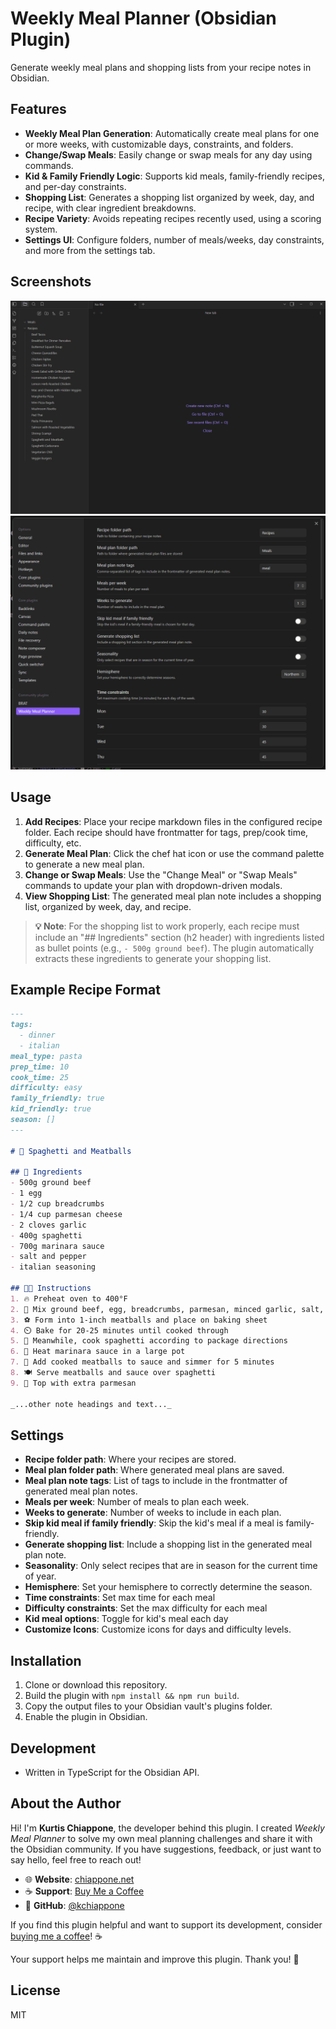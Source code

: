 # Weekly Meal Planner (Obsidian Plugin)

Generate weekly meal plans and shopping lists from your recipe notes in Obsidian.

## Features

- **Weekly Meal Plan Generation**: Automatically create meal plans for one or more weeks, with customizable days, constraints, and folders.
- **Change/Swap Meals**: Easily change or swap meals for any day using commands.
- **Kid & Family Friendly Logic**: Supports kid meals, family-friendly recipes, and per-day constraints.
- **Shopping List**: Generates a shopping list organized by week, day, and recipe, with clear ingredient breakdowns.
- **Recipe Variety**: Avoids repeating recipes recently used, using a scoring system.
- **Settings UI**: Configure folders, number of meals/weeks, day constraints, and more from the settings tab.

## Screenshots

![Weekly Meal Planner Functionality](images/functionality.gif)
![Weekly Meal Planner Settings](images/settings.gif)

## Usage

1. **Add Recipes**: Place your recipe markdown files in the configured recipe folder. Each recipe should have frontmatter for tags, prep/cook time, difficulty, etc.
2. **Generate Meal Plan**: Click the chef hat icon or use the command palette to generate a new meal plan.
3. **Change or Swap Meals**: Use the "Change Meal" or "Swap Meals" commands to update your plan with dropdown-driven modals.
4. **View Shopping List**: The generated meal plan note includes a shopping list, organized by week, day, and recipe.

> **💡 Note**: For the shopping list to work properly, each recipe must include an "## Ingredients" section (h2 header) with ingredients listed as bullet points (e.g., `- 500g ground beef`). The plugin automatically extracts these ingredients to generate your shopping list.

## Example Recipe Format

```markdown
---
tags:
  - dinner
  - italian
meal_type: pasta
prep_time: 10
cook_time: 25
difficulty: easy
family_friendly: true
kid_friendly: true
season: []
---

# 🍝 Spaghetti and Meatballs

## 🛒 Ingredients
- 500g ground beef
- 1 egg
- 1/2 cup breadcrumbs
- 1/4 cup parmesan cheese
- 2 cloves garlic
- 400g spaghetti
- 700g marinara sauce
- salt and pepper
- italian seasoning

## 👩‍🍳 Instructions
1. 🔥 Preheat oven to 400°F
2. 🥣 Mix ground beef, egg, breadcrumbs, parmesan, minced garlic, salt, pepper, and italian seasoning
3. ⚽ Form into 1-inch meatballs and place on baking sheet
4. ⏲️ Bake for 20-25 minutes until cooked through
5. 🍝 Meanwhile, cook spaghetti according to package directions
6. 🍅 Heat marinara sauce in a large pot
7. 🥘 Add cooked meatballs to sauce and simmer for 5 minutes
8. 🍽️ Serve meatballs and sauce over spaghetti
9. 🧀 Top with extra parmesan

_...other note headings and text..._
```

## Settings
- **Recipe folder path**: Where your recipes are stored.
- **Meal plan folder path**: Where generated meal plans are saved.
- **Meal plan note tags**: List of tags to include in the frontmatter of generated meal plan notes.
- **Meals per week**: Number of meals to plan each week.
- **Weeks to generate**: Number of weeks to include in each plan.
- **Skip kid meal if family friendly**: Skip the kid's meal if a meal is family-friendly.
- **Generate shopping list**: Include a shopping list in the generated meal plan note.
- **Seasonality**: Only select recipes that are in season for the current time of year.
- **Hemisphere**: Set your hemisphere to correctly determine the season.
- **Time constraints**: Set max time for each meal
- **Difficulty constraints**: Set the max difficulty for each meal
- **Kid meal options**: Toggle for kid's meal each day
- **Customize Icons**: Customize icons for days and difficulty levels.

## Installation
1. Clone or download this repository.
2. Build the plugin with `npm install && npm run build`.
3. Copy the output files to your Obsidian vault's plugins folder.
4. Enable the plugin in Obsidian.

## Development
- Written in TypeScript for the Obsidian API.

## About the Author

Hi! I'm **Kurtis Chiappone**, the developer behind this plugin. I created _Weekly Meal Planner_ to solve my own meal planning challenges and share it with the Obsidian community. If you have suggestions, feedback, or just want to say hello, feel free to reach out!

- 🌐 **Website**: [chiappone.net](https://chiappone.net)
- ☕ **Support**: [Buy Me a Coffee](https://www.buymeacoffee.com/kchiappone)
- 💼 **GitHub**: [@kchiappone](https://github.com/kchiappone)

If you find this plugin helpful and want to support its development, consider [buying me a coffee](https://www.buymeacoffee.com/kchiappone)! ☕ 

Your support helps me maintain and improve this plugin. Thank you! 🙏

## License
MIT